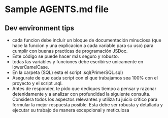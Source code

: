# Sample AGENTS.md file

## Dev environment tips
- cada funcion debe incluir un bloque de documentación minuciosa (que hace la funcion  y una explicacion a cada variable para su uso) para cumplir con buenas practicas de programación JSDoc.
- Este código se puede hacer más seguro y robusto.
- todas las variables y funciones debe escribirse unicamente en lowerCamelCase.
- En la carpeta (SQL) esta el script .sql(PrimerSQL.sql)
- Asegurate de que cada script con el que trabajamos sea 100% con el proyecto y el script .sql.
- Antes de responder, te pido que dediques tiempo a pensar y razonar detenidamente y a analizar con profundidad la siguiente consulta. Considera todos los aspectos relevantes y utiliza tu juicio crítico para formular la mejor respuesta posible. Esta debe ser robusta y detallada y ejecutar su trabajo de manera excepcional y meticulosa